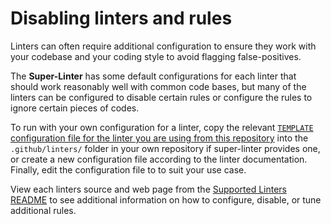 # Disabling linters and rules

Linters can often require additional configuration to ensure they work with your
codebase and your coding style to avoid flagging false-positives.

The **Super-Linter** has some default configurations for each linter that should
work reasonably well with common code bases, but many of the linters can be
configured to disable certain rules or configure the rules to ignore certain
pieces of codes.

To run with your own configuration for a linter, copy the relevant
[`TEMPLATE` configuration file for the linter you are using from this repository](https://github.com/super-linter/super-linter/tree/main/TEMPLATES)
into the `.github/linters/` folder in your own repository if super-linter
provides one, or create a new configuration file according to the linter
documentation. Finally, edit the configuration file to to suit your use case.

View each linters source and web page from the
[Supported Linters README](https://github.com/super-linter/super-linter#supported-linters)
to see additional information on how to configure, disable, or tune additional
rules.
